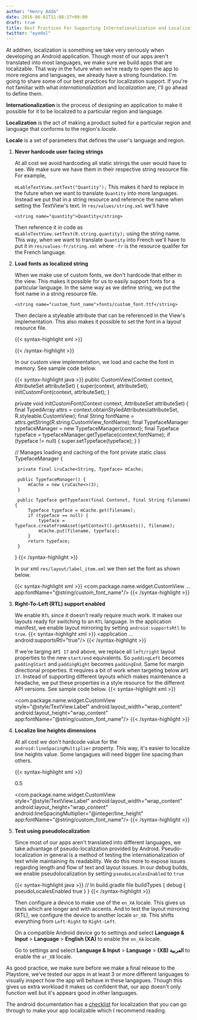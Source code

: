 ```yaml
---
author: "Henry Addo"
date: 2016-06-01T11:08:17+09:00
draft: true
title: Best Practices For Supporting Internationalization and Localization On Android
twitter: "eyedol"
---
```


At addhen, localization is something we take very seriously when developing an Android application. Though most of our apps aren't translated into most languages, we make sure we build apps that are localizable. That way in the future when we're ready to open the app to more regions and languages, we already have a strong foundation. I'm going to share some of our best practices for localization support.  If you're not familiar with what *internationalization* and *localization* are, I'll go ahead to define them.

**Internationalization** is the process of designing an application to make it possible for it to be localized to a particular region and language.

**Localization** is the act of making a product suited for a particular region and language that conforms to the region's *locale*.

**Locale** is a set of parameters that defines the user's language and region.

1. **Never hardcode user facing strings**

    At all cost we avoid hardcoding all static strings the user would have to see. We make sure we have them in their respective string resource file. For example,

    `mLableTextView.setText("Quantity");` This makes it hard to replace in the future when we want to translate `Quantity` into more languages. Instead we put that in a string resource and reference the name when setting the TextView's text. In `res/values/string.xml` we'll have 

    `<string name="quantity">Quantity</string>`

    Then reference it in code as `mLableTextView.setText(R.string.quantity);` using the string name. This way, when we want to translate `Quantity` into French we'll have to put it in `res/values-fr/string.xml` where `-fr` is the resource qualifer for the French language.

2. **Load fonts as localized string**

    When we make use of custom fonts, we don't hardcode that either in the view. This makes it possible for us to easily support fonts for a particular language. In the same way as we define string, we put the font name in a string resource file.
    
    `<string name="custom_font_name">fonts/custom_font.ttf</string>`
    
    Then declare a styleable attribute that can be referenced in the View's implementation. This also makes it possible to set the font in a layout resource file.
    
    {{< syntax-highlight xml >}}
    <!-- Inside res/values/attrs.xml -->
    <declare-styleable name="CustomView">
        <attr name="fontName" format="String"/>
    </declare-styleable>
    {{< /syntax-highlight >}}
    
    In our custom view implementation, we load and cache the font in memory. See sample code below.
    
    {{< syntax-highlight java >}}
    public CustomView(Context context, AttributeSet attributeSet) {
        super(context, attributeSet);
        initCustomFont(context, attributeSet);
    }

    private void initCustomFont(Context context, AttributeSet attributeSet) {
        final TypedArray attrs = context.obtainStyledAttributes(attributeSet, R.styleable.CustomView);
        final String fontName = attrs.getString(R.string.CustomView_fontName);
        final TypefaceManager typefaceManager = new TypefaceManager(context);
        final Typeface typeface = typefaceManager.getTypeface(context,fontName);
        if (typeface != null) {
            super.setTypeface(typeface);
        }
    }
    
    // Manages loading and caching of the font
    private static class TypefaceManager {

        private final LruCache<String, Typeface> mCache;

        public TypefaceManager() {
            mCache = new LruCache<>(3);
        }

        public Typeface getTypeface(final Contenxt, final String filename) {
            Typeface typeface = mCache.get(filename);
            if (typeface == null) {
                typeface = Typeface.createFromAsset(getContext().getAssets(), filename);
                mCache.put(filename, typeface);
            }
            return typeface;
        }
    }
    {{< /syntax-highlight >}}

    In our xml `res/layout/label_item.xml` we then set the font as shown below.

    {{< syntax-highlight xml >}}
    <com.package.name.widget.CustomView
        ...
        app:fontName="@string/custom_font_name"/>
    {{< /syntax-highlight >}}

3. **Right-To-Left (RTL) support enabled**

    We enable `RTL` since it doesn't really require much work. It makes our layouts ready for switching to an `RTL` language. In 
    the application manifest, we enable layout mirroring by setting `android:supportsRtl` to `true`.
    {{< syntax-highlight xml >}}
    <application
        ...
        android:supportsRtl="true"/>
    {{< /syntax-highlight >}}

    If we're targing `API 17` and above, we replace all `left/right` layout properties to the new `start/end` equivalents. So `paddingLeft` becomes `paddingStart` and `paddingRight` becomes `paddingEnd`. Same for margin directional properties. It requires a bit of work when targeting below `API 17`. Instead of supporting different layouts which makes maintenance a headache, we put these properties in a style resource for the different API versions. See sample code below.
    {{< syntax-highlight xml >}}
    <!-- res/values-v17/styles.xml targets API level 17+ -->
    <style name="TextView.Label">
        ...
        <item name="android:layout_marginStart">16dp</item>
        <item name="android:layout_marginEnd">16dp</item>
        ...
    </style>

    <!-- res/values/styles.xml targets API 17- -->
    <style name="TextView.Label">
        ...
        <item name="android:layout_marginLeft">16dp</item>
        <item name="android:layout_marginRight">16dp</item>
        ...
    </style>

    <!-- res/layout/screen_layout.xml -->
    <com.package.name.widget.CustomView
        style="@style/TextView.Label"
        android:layout_width="wrap_content"
        android:layout_height="wrap_content"
        app:fontName="@string/custom_font_name"/>
    {{< /syntax-highlight >}}

4. **Localize line heights dimensions**

    At all cost we don't hardcode value for the `android:lineSpacingMultiplier` property. This way, it's easier to localize line heights value. Some langagues will need bigger line spacing than others.

    {{< syntax-highlight xml >}}
    <!-- res/values/integers.xml -->
    <resources>
        <item name="line_height" format="float" type="integer">0.5</item>
    </resources>

    <!-- res/values-fr/integers.xml -->
    <style name="TextView.Label">
        <item name="line_height" format="float" type="integer">1.0</item>
    </style>

    <!-- res/layout/screen_layout.xml -->
    <com.package.name.widget.CustomView
        style="@style/TextView.Label"
        android:layout_width="wrap_content"
        android:layout_height="wrap_content"
        android:lineSpacingMultiplier="@integer/line_height"
        app:fontName="@string/custom_font_name"/>
    {{< /syntax-highlight >}}

5. **Test using pseudolocalization**

    Since most of our apps aren't translated into different languages, we take advantage of pseudo-localization provided by Android. Pseudo-localization in general is a method of testing the internationalization of text while maintaining its readability. We do this more to expose issues regarding length and flow of text and layout issues. In our debug builds, we enable pseudolocalization by setting `pseudoLocalesEnabled` to `true`

    {{< syntax-highlight java >}}
    // In build.gradle file
    buildTypes {
        debug {
            pseudoLocalesEnabled true
        }
    }
    {{< /syntax-highlight >}}

    Then configure a device to make use of the `en_XA` locale. This gives us texts which are longer and with accents. And to test the layout mirroring (RTL), we configure the device to another locale `ar_XB`. This shifts everything from `Left-Right` to `Right-Left`.

    On a compatible Android device go to settings and select **Language & Input** > **Language** > **English (XA)** to enable the `en_XA` locale.

    Go to settings and select **Language & Input** > **Language** > **(XB) العربية** to enable the `ar_XB` locale.

As good practice, we make sure before we make a final release to the Playstore, we've tested our apps in at least 3 or more different languages to visually inspect how the app will behave in these langagues. Though this gives us extra workload it makes us confident that, our app doesn't only function well but it's appears good in other languages.

The android documentation has a [checklist](https://developer.android.com/distribute/tools/localization-checklist.html) for localization that you can go through to make your app localizable which I recommend reading.